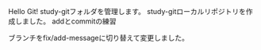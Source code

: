 Hello Git!
study-gitフォルダを管理します。
study-gitローカルリポジトリを作成しました。
addとcommitの練習

ブランチをfix/add-messageに切り替えて変更しました。
